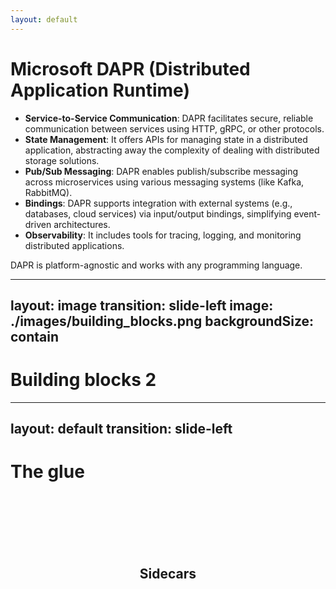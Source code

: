 ```yaml
---
layout: default
---
```

# Microsoft DAPR (Distributed Application Runtime)

- **Service-to-Service Communication**: DAPR facilitates secure, reliable communication between services using HTTP, gRPC, or other protocols.
- **State Management**: It offers APIs for managing state in a distributed application, abstracting away the complexity of dealing with distributed storage solutions.
- **Pub/Sub Messaging**: DAPR enables publish/subscribe messaging across microservices using various messaging systems (like Kafka, RabbitMQ).
- **Bindings**: DAPR supports integration with external systems (e.g., databases, cloud services) via input/output bindings, simplifying event-driven architectures.
- **Observability**: It includes tools for tracing, logging, and monitoring distributed applications.

DAPR is platform-agnostic and works with <span v-mark.underline.orange>any programming language. </span>
 
---
layout: image
transition: slide-left
image: ./images/building_blocks.png
backgroundSize: contain
---
# Building blocks 2
---
layout: default
transition: slide-left
---
# The glue

<div style="text-align: center">
<br>
<br>
<br>
<br>
<br>

## Sidecars

</div>


